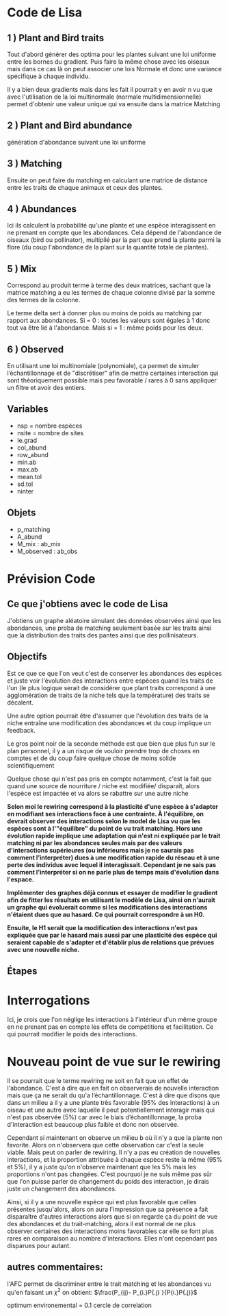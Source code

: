 # Code de Lisa

## 1 ) Plant and Bird traits

Tout d'abord générer des optima pour les plantes suivant une loi uniforme entre les bornes du gradient. Puis faire la même chose avec les oiseaux mais dans ce cas là on peut associer une lois Normale et donc une variance spécifique à chaque individu.

Il y a bien deux gradients mais dans les fait il pourrait y en avoir n vu que avec l'utilisation de la loi multinormale (normale multidimensionnelle) permet d'obtenir une valeur unique qui va ensuite dans la matrice Matching

## 2 ) Plant and Bird abundance

génération d'abondance suivant une loi uniforme

## 3 ) Matching

Ensuite on peut faire du matching en calculant une matrice de distance entre les traits de chaque animaux et ceux des plantes. 


## 4 ) Abundances

Ici ils calculent la probabilité qu'une plante et une espèce interagissent en ne prenant en compte que les abondances. Cela dépend de l'abondance de oiseaux (bird ou pollinator), multiplié par la part que prend la plante parmi la flore (du coup l'abondance de la plant sur la quantité totale de plantes).

## 5 ) Mix

Correspond au produit terme à terme des deux matrices, sachant que la matrice matching a eu les termes de chaque colonne divisé par la somme des termes de la colonne.

Le terme delta sert à donner plus ou moins de poids au matching par rapport aux abondances. Si = 0 : toutes les valeurs sont égales à 1 donc tout va être lié à l'abondance. Mais si = 1 : même poids pour les deux.

## 6 ) Observed

En utilisant une loi multinomiale (polynomiale), ça permet de simuler l’échantillonnage et de "discrétiser" afin de mettre certaines interaction qui sont théoriquement possible mais peu favorable / rares à 0 sans appliquer un filtre et avoir des entiers.

## Variables

- nsp = nombre espèces
- nsite = nombre de sites
- le.grad
- col_abund
- row_abund
- min.ab
- max.ab
- mean.tol
- sd.tol
- ninter

## Objets

- p_matching
- A_abund 
- M_mix : ab_mix
- M_observed : ab_obs

# Prévision Code

## Ce que j'obtiens avec le code de Lisa

J'obtiens un graphe aléatoire simulant des données observées ainsi que les abondances, une proba de matching seulement basée sur les traits ainsi que la distribution des traits des pantes ainsi que des pollinisateurs.

## Objectifs

Est ce que ce que l'on veut c'est de conserver les abondances des espèces et juste voir l'évolution des interactions entre espèces quand les traits de l'un (le plus logique serait de considérer que plant traits correspond à une agglomération de traits de la niche tels que la température) des traits se décalent.

Une autre option pourrait être d'assumer que l'évolution des traits de la niche entraîne une modification des abondances et du coup implique un feedback.

Le gros point noir de la seconde méthode est que bien que plus fun sur le plan personnel, il y a un risque de vouloir prendre trop de choses en comptes et de du coup faire quelque chose de moins solide scientifiquement

Quelque chose qui n'est pas pris en compte notamment, c'est la fait que quand une source de nourriture / niche est modifiée/ disparaît, alors l'espèce est impactée et va alors se rabattre sur une autre niche 

**Selon moi le rewiring correspond à la plasticité d'une espèce à s'adapter en modifiant ses interactions face à une contrainte. À l'équilibre, on devrait observer des interactions selon le model de Lisa vu que les espèces sont à l'"équilibre" du point de vu trait matching. Hors une évolution rapide implique une adaptation qui n'est ni expliquée par le trait matching ni par les abondances seules mais par des valeurs d'interactions supérieures (ou inférieures mais je ne saurais pas comment l’interpréter) dues à une modification rapide du réseau et à une perte des individus avec lequel il interagissait. Cependant je ne sais pas comment l’interpréter si on ne parle plus de temps mais d'évolution dans l'espace.**

**Implémenter des graphes déjà connus et essayer de modifier le gradient afin de fitter les résultats en utilisant le modèle de Lisa, ainsi on n'aurait un graphe qui évoluerait comme si les modifications des interactions n'étaient dues que au hasard. Ce qui pourrait correspondre à un H0.**

**Ensuite, le H1 serait que la modification des interactions n'est pas expliquée que par le hasard mais aussi par une plasticité des espèce qui seraient capable de s'adapter et d'établir plus de relations que prévues avec une nouvelle niche.**

## Étapes

# Interrogations

Ici, je crois que l'on néglige les interactions à l’intérieur d'un même groupe en ne prenant pas en compte les effets de compétitions et facilitation. Ce qui pourrait modifier le poids des interactions.



# Nouveau point de vue sur le rewiring

Il se pourrait que le terme rewiring ne soit en fait que un effet de l'abondance. C'est à dire que en fait on observerais de nouvelle interaction mais que ça ne serait du qu'a l’échantillonnage. C'est à dire que disons que dans un milieu a il y a une plante très favorable (95% des interactions) à un oiseau et une autre avec laquelle il peut potentiellement interagir mais qui n'est pas observée (5%) car avec le biais d’échantillonnage, la proba d'interaction est beaucoup plus faible et donc non observée.

Cependant si maintenant on observe un milieu b où il n'y a que la plante non favorite. Alors on n'observera que cette observation car c'est la seule viable. Mais peut on parler de rewiring. Il n'y a pas eu création de nouvelles interactions, et la proportion attribuée à chaque espèce reste la même (95% et 5%), il y a juste qu'on n'observe maintenant que les 5% mais les proportions n'ont pas changées. C'est pourquoi je ne suis même pas sûr que l'on puisse parler de changement du poids des interaction, je dirais juste un changement des abondances.

Ainsi, si il y a une nouvelle espèce qui est plus favorable que celles présentes jusqu'alors, alors on aura  l'impression que sa présence a fait disparaître d'autres interactions alors que si on regarde ça du point de vue des abondances et du trait-matching, alors il est normal de ne plus observer certaines des interactions moins favorables car elle se font plus rares en comparaison au nombre d'interactions. Elles n'ont cependant pas disparues pour autant.

## autres commentaires: 

l'AFC permet de discriminer entre le trait matching et les abondances vu qu'en faisant un $\chi^2$ on obtient: $\frac{P_{ij}- P_{i.}P{.j} }{P{i.}P{.j}}$


optimum environemental = 0.1
cercle de correlation